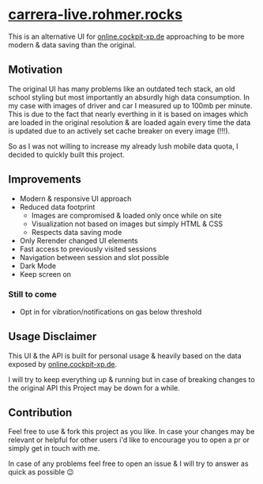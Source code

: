 # [carrera-live.rohmer.rocks](https://carrera-live.rohmer.rocks/)

This is an alternative UI for [online.cockpit-xp.de](https://online.cockpit-xp.de/) approaching to be more modern & data saving than the original.

## Motivation

The original UI has many problems like an outdated tech stack, an old school styling but most importantly an absurdly high data consumption.
In my case with images of driver and car I measured up to 100mb per minute.
This is due to the fact that nearly everthing in it is based on images which are loaded in the original resolution & are loaded again every time the data is updated due to an actively set cache breaker on every image (!!!).

So as I was not willing to increase my already lush mobile data quota, I decided to quickly built this project.

## Improvements

- Modern & responsive UI approach
- Reduced data footprint
    - Images are compromised & loaded only once while on site
    - Visualization not based on images but simply HTML & CSS
    - Respects data saving mode
- Only Rerender changed UI elements
- Fast access to previously visited sessions
- Navigation between session and slot possible
- Dark Mode
- Keep screen on

### Still to come

- Opt in for vibration/notifications on gas below threshold

## Usage Disclaimer

This UI & the API is built for personal usage & heavily based on the data exposed by [online.cockpit-xp.de](https://online.cockpit-xp.de/).

I will try to keep everything up & running but in case of breaking changes to the original API this Project may be down for a while.

## Contribution

Feel free to use & fork this project as you like. In case your changes may be relevant or helpful for other users i'd like to encourage you to open a pr or simply get in touch with me.

In case of any problems feel free to open an issue & I will try to answer as quick as possible 😉

